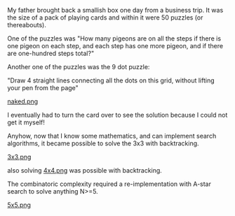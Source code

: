 My father brought back a smallish box one day from a business trip. It was the size of a pack of playing cards and within it were 50 puzzles (or thereabouts).

One of the puzzles was "How many pigeons are on all the steps if there is one pigeon on each step, and each step has one more pigeon, and if there are one-hundred steps total?"

Another one of the puzzles was the 9 dot puzzle:

"Draw 4 straight lines connecting all the dots on this grid, without lifting your pen from the page"

[naked.png](naked)

I eventually had to turn the card over to see the solution because I could not get it myself!

Anyhow, now that I know some mathematics, and can implement search algorithms, it became possible to solve the 3x3 with backtracking.

[3x3.png](3x3)

also solving [4x4.png](4x4) was possible with backtracking.

The combinatoric complexity required a re-implementation with A-star search to solve anything N>=5.

[5x5.png](5x5)
